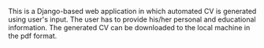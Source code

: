 This is a Django-based web application in which automated CV is generated using user's input. The user has to provide his/her personal and educational information. The generated CV can be downloaded to the local machine in the pdf format. 
